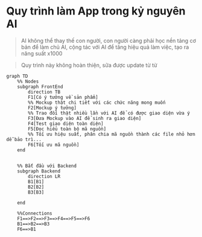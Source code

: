 # Quy trình làm App trong kỷ nguyên AI

>AI không thể thay thế con người, con người càng phải học nền tảng cơ bản để làm chủ AI, cộng tác với AI để tăng hiệu quả làm việc, tạo ra năng suất x1000 

> Quy trình này không hoàn thiện, sữa được update từ từ 

```mermaid
graph TD
    %% Nodes
    subgraph FrontEnd 
        direction TB
        F1[Có ý tưởng về sản phẩm]
        %% Mockup thật chi tiết với các chức năng mong muốn 
        F2[Mockup ý tưởng]
        %% Trao đổi thật nhiều lần với AI để có được giao diện vừa ý
        F3[Đưa Mockup vào AI để sinh ra giao diện]
        F4[Test giao diện toàn diện]
        F5[Đọc hiểu toàn bộ mã nguồn]
        %% Tối ưu hiệu suất, phân chia mã nguồn thành các file nhỏ hơn dễ bảo trì...
        F6[Tối ưu mã nguồn]
    end


    %% Bắt đầu với Backend 
    subgraph Backend
        direction LR
        B1[B1]
        B2[B2]
        B3[B3]

    end
     
    %%Connections
    F1==>F2==>F3==>F4==>F5==>F6
    B1==>B2==>B3
    F6==>B1


```